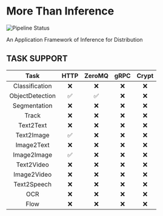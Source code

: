 # More Than Inference

![Pipeline Status](https://gitlab.evensxia.com/%{project_path}/badges/%{default_branch}/pipeline.svg)

An Application Framework of Inference for Distribution


## TASK SUPPORT

| Task            | HTTP | ZeroMQ | gRPC | Crypt |
|:---------------:|:----:|:------:|:----:|:-----:|
| Classification  | ❌    | ❌      | ❌    | ❌     |
| ObjectDetection | ✅    | ✅      | ❌    | ❌     |
| Segmentation    | ❌    | ❌      | ❌    | ❌     |
| Track           | ❌    | ❌      | ❌    | ❌     |
| Text2Text       | ❌    | ❌      | ❌    | ❌     |
| Text2Image      | ✅    | ❌      | ❌    | ❌     |
| Image2Text      | ❌    | ❌      | ❌    | ❌     |
| Image2Image     | ✅    | ❌      | ❌    | ❌     |
| Text2Video      | ❌    | ❌      | ❌    | ❌     |
| Image2Video     | ❌    | ❌      | ❌    | ❌     |
| Text2Speech     | ❌    | ❌      | ❌    | ❌     |
| OCR             | ❌    | ❌      | ❌    | ❌     |
| Flow            | ❌    | ❌      | ❌    | ❌     |
